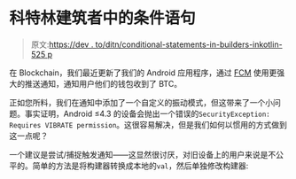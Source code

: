 # 科特林建筑者中的条件语句

> 原文:[https://dev . to/ditn/conditional-statements-in-builders-inkotlin-525 p](https://dev.to/ditn/conditional-statements-in-builders-inkotlin-525p)

在 Blockchain，我们最近更新了我们的 Android 应用程序，通过 [FCM](https://firebase.google.com/docs/cloud-messaging/) 使用更强大的推送通知，通知用户他们的钱包收到了 BTC。

正如您所料，我们在通知中添加了一个自定义的振动模式，但这带来了一个小问题。事实证明，Android ≤4.3 的设备会抛出一个错误的`SecurityException: Requires VIBRATE permission`。这很容易解决，但是我们如何以惯用的方式做到这一点呢？

一个建议是尝试/捕捉触发通知——这显然很讨厌，对旧设备上的用户来说是不公平的。简单的方法是将构建器转换成本地的`val`，然后单独修改构建器: